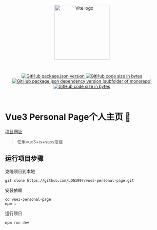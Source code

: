 <p align="center">
  <a href="https://24years.top" target="_blank" rel="noopener noreferrer">
    <img width="180" src="https://raw.githubusercontent.com/LOG1997/vue3-personal-page/8914ba40f69972a3518f25e03d40c6767ccb1424/src/assets/images/ReadmeLogo.svg" alt="Vite logo">
  </a>
</p>
<br/>
<p align="center">
<a href="https://github.com/LOG1997/vue3-personal-page">
<img alt="GitHub package.json version" src="https://img.shields.io/github/package-json/v/log1997/vue3-personal-page?style=flat-square">
</a>
<a href="https://github.com/LOG1997/vue3-personal-page">
<img alt="GitHub code size in bytes" src="https://img.shields.io/github/languages/code-size/log1997/vue3-personal-page?style=flat-square">
</a>
<a href="https://github.com/LOG1997/vue3-personal-page">
<img alt="GitHub package.json dependency version (subfolder of monorepo)" src="https://img.shields.io/github/package-json/dependency-version/log1997/vue3-personal-page/vue?filename=package.json&style=flat-square">
</a>
<a href="https://cn.vitejs.dev/">
<img alt="GitHub code size in bytes" src="https://img.shields.io/static/v1?label=vite&message=3.1.0&color=blueviolet&style=flat-square">
</a>
</p>
<br/>

# Vue3 Personal Page个人主页 🦓

[项目网址](https://24years.top)
> 使用vue3+ts+sass搭建

## 运行项目步骤
克隆项目到本地
```
git clone https://github.com/LOG1997/vue3-personal-page.git
```
安装依赖
```
cd vue3-personal-page
npm i
```
运行项目
```
npm run dev
```